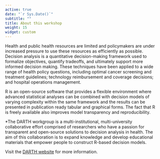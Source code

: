 ```yaml
---
active: true
date: "`r Sys.Date()`"
subtitle: ""
title: About this workshop
weight: 15
widget: custom
---
```


Health and public health resources are limited and policymakers are under increased pressure to use these resources as efficiently as possible.  Decision analysis is a quantitative decision-making framework used to formalize objectives, quantify tradeoffs, and ultimately support more informed decision making.  These techniques have been applied to a wide range of health policy questions, including optimal cancer screening and treatment guidelines; technology reimbursement and coverage decisions; and hospital operations management.

R is an open-source software that provides a flexible environment where advanced statistical analyses can be combined with decision models of varying complexity within the same framework and the results can be presented in publication ready tabular and graphical forms. The fact that R is freely available also improves model transparency and reproducibility.

*The DARTH workgroup is a multi-institutional, multi-university collaborative effort comprised of researchers who have a passion for transparent and open-source solutions to decision analysis in health. The aim of this collaboration is to expand knowledge and develop educational materials that empower people to construct R-based decision models.

Visit the [DARTH website](https://darthworkgroup.com/) for more information.
